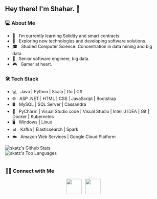 <h2> Hey there! I'm Shahar. 👋</h2>

<h3> 💻 About Me </h3>

- 🔭 &nbsp; I’m currently learning Solidity and smart contracts
- 🤔 &nbsp; Exploring new technologies and developing software solutions.
- 🎓 &nbsp; Studied Computer Science. Concentration in data mining and big data.
- 💼 &nbsp; Senior software engineer, big data.
- 🎮 &nbsp; Gamer at heart.

<h3>🛠 Tech Stack</h3>

- 💻 &nbsp; Java | Python | Scala | Go | C#
- 🌐 &nbsp; ASP .NET | HTML | CSS | JavaScript | Bootstrap
- 🛢 &nbsp; MySQL | SQL Server | Cassandra
- 🔧 &nbsp; PyCharm | Visual Studio code | Visual Studio | IntelliJ IDEA | Git | Docker | Kubernetes
- 🖥 &nbsp; Windows | Linux
- 📊 &nbsp; Kafka | Elasticsearch | Spark
- ☁️ &nbsp; Amazon Web Services | Google Cloud Platform

<div style="display: flex; justify-content: space-between">
    <div">
        <img align="center"
            src="https://github-readme-stats.vercel.app/api?username=skatz1990&include_all_commits=true&count_private=true&show_icons=true&line_height=20&title_color=7A7ADB&icon_color=2234AE&text_color=D3D3D3&bg_color=0,000000,130F40"
            alt="skatz's Github Stats">
    </div>
    <div>
        <img align="center"
            src="https://github-readme-stats.vercel.app/api/top-langs/?username=skatz1990&layout=compact&text_color=daf7dc&bg_color=151515)](https://github.com/devSouvik/github-readme-stats"
            alt="skatz's Top Languages">
    </div>
</div>

<br>

<h3> 🤝🏻 Connect with Me </h3>

<p align="center">
    &nbsp; <a href="https://www.linkedin.com/in/shahar-katz1990/" target="_blank" rel="noopener noreferrer"><img
            src="https://img.icons8.com/plasticine/100/000000/linkedin.png" width="50" /></a>
    &nbsp; <a href="mailto:skatz1990@gmail.com" target="_blank" rel="noopener noreferrer"><img
            src="https://img.icons8.com/plasticine/100/000000/gmail.png" width="50" /></a>
</p>
